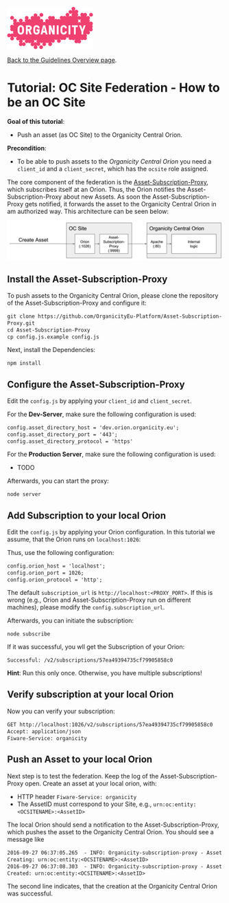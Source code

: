 ![Organicity Logo](../images/organicity_logo_pink_100.png)

[Back to the Guidelines Overview page](https://organicityeu.github.io/).

# Tutorial: OC Site Federation - How to be an OC Site

**Goal of this tutorial**:

* Push an asset (as OC Site) to the Organicity Central Orion.

**Precondition**:

* To be able to push assets to the *Organicity Central Orion* you need a `client_id` and a `client_secret`, which has the `ocsite` role assigned.

The core component of the federation is the [Asset-Subscription-Proxy](https://github.com/OrganicityEu/Asset-Subscription-Proxy), which subscribes itself at an Orion. Thus, the Orion notifies the Asset-Subscription-Proxy about new Assets. As soon the Asset-Subscription-Proxy gets notified, it forwards the asset to the Organicity Central Orion in am authorized way. This architecture can be seen below:

![Architecture: OC Site + OC Central Orion](../images/oc-site-central.png)


## Install the Asset-Subscription-Proxy


To push assets to the Organicity Central Orion, please clone the repository of the Asset-Subscription-Proxy
 and configure it:

```
git clone https://github.com/OrganicityEu-Platform/Asset-Subscription-Proxy.git
cd Asset-Subscription-Proxy
cp config.js.example config.js
```

Next, install the Dependencies:

```
npm install
```

## Configure the Asset-Subscription-Proxy

Edit the `config.js` by applying your `client_id` and `client_secret`.

For the **Dev-Server**, make sure the following configuration is used:

```
config.asset_directory_host = 'dev.orion.organicity.eu';
config.asset_directory_port = '443';
config.asset_directory_protocol = 'https'
```

For the **Production Server**, make sure the following configuration is used:

* TODO

Afterwards, you can start the proxy:

```
node server
```

## Add Subscription to your local Orion

Edit the `config.js` by applying your Orion configuration. In this tutorial we assume, that the Orion runs on `localhost:1026`:


Thus, use the following configuration:

```
config.orion_host = 'localhost';
config.orion_port = 1026;
config.orion_protocol = 'http';
```

The default `subscription_url` is `http://localhost:<PROXY_PORT>`. If this is wrong (e.g., Orion and Asset-Subscription-Proxy run on different machines), please modify the `config.subscription_url`.

Afterwards, you can initiate the subscription:

```
node subscribe
```

If it was successful, you wll get the Subscription of your Orion:

```
Successful: /v2/subscriptions/57ea49394735cf79905858c0
```

**Hint**: Run this only once. Otherwise, you have multiple subscriptions!

## Verify subscription at your local Orion

Now you can verify your subscription:

```
GET http://localhost:1026/v2/subscriptions/57ea49394735cf79905858c0
Accept: application/json
Fiware-Service: organicity
```

## Push an Asset to your local Orion

Next step is to test the federation. Keep the log of the Asset-Subscription-Proxy open. Create an asset at your local orion, with:

* HTTP header `Fiware-Service: organicity`
* The AssetID must correspond to your Site, e.g., `urn:oc:entity:<OCSITENAME>:<AssetID>`

The local Orion should send a notification to the Asset-Subscription-Proxy, which pushes the asset to the Organicity Central Orion. You should see a message like

```
2016-09-27 06:37:05.265  - INFO: Organicity-subscription-proxy - Asset Creating: urn:oc:entity:<OCSITENAME>:<AssetID>
2016-09-27 06:37:08.303  - INFO: Organicity-subscription-proxy - Asset Created: urn:oc:entity:<OCSITENAME>:<AssetID>
```

The second line indicates, that the creation at the Organicity Central Orion was successful.
